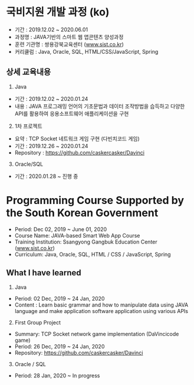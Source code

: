 # 국비지원 개발 과정 (ko) 
 - 기간 : 2019.12.02 ~ 2020.06.01  
 - 과정명 : JAVA기반의 스마트 웹 앱콘텐츠 양성과정  
 - 훈련 기관명 : 쌍용강북교육센터 (www.sist.co.kr)   
 - 커리큘럼 : Java, Oracle, SQL, HTML/CSS/JavaScript, Spring   
 
 ## 상세 교육내용 
1. Java   
 - 기간 : 2019.12.02 ~ 2020.01.24  
 - 내용 : JAVA 프로그래밍 언어의 기초문법과 데이터 조작방법을 습득하고 다양한 API를 활용하여 응용소프트웨어 애플리케이션을 구현   
2. 1차 프로젝트   
 - 요약 : TCP Socket 네트워크 게임 구현 (다빈치코드 게임)   
 - 기간 : 2019.12.26 ~ 2020.01.24  
 - Repository : https://github.com/caskercasker/Davinci  
3. Oracle/SQL  
 - 기간 : 2020.01.28 ~ 진행 중   


# Programming Course Supported by the South Korean Government   
 - Period: Dec 02, 2019 ~ June 01, 2020   
 - Course Name: JAVA-based Smart Web App Course  
 - Training Institution: Ssangyong Gangbuk Education Center (www.sist.co.kr)  
 - Curriculum: Java, Oracle, SQL, HTML / CSS / JavaScript, Spring  
 
## What I have learned 
1. Java  
 - Period: 02 Dec, 2019 ~ 24 Jan, 2020  
 - Content : Learn basic grammar and how to manipulate data using JAVA language and make application software application using various APIs   
2. First Group Project  
 - Summary: TCP Socket network game implementation (DaVincicode game)  
 - Period: 26 Dec, 2019 ~ 24 Jan, 2020  
 - Repository: https://github.com/caskercasker/Davinci  
3. Oracle / SQL  
 - Period: 28 Jan, 2020 ~ In progress  
